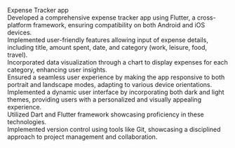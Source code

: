 Expense Tracker app
<br>
Developed a comprehensive expense tracker app using Flutter, a cross-platform framework, ensuring compatibility on both Android and iOS devices.
<br>
Implemented user-friendly features allowing input of expense details, including title, amount spent, date, and category (work, leisure, food, travel).
<br>
Incorporated data visualization through a chart to display expenses for each category, enhancing user insights.
<br>
Ensured a seamless user experience by making the app responsive to both portrait and landscape modes, adapting to various device orientations.
<br>
Implemented a dynamic user interface by incorporating both dark and light themes, providing users with a personalized and visually appealing experience.
<br>
Utilized Dart and Flutter framework showcasing proficiency in these technologies.
<br>
Implemented version control using tools like Git, showcasing a disciplined approach to project management and collaboration.
